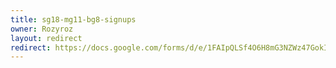 ```yaml
---
title: sg18-mg11-bg8-signups
owner: Rozyroz
layout: redirect
redirect: https://docs.google.com/forms/d/e/1FAIpQLSf4O6H8mG3NZWz47GokIpboAxuxTHgOPekNefITk2-r-F0y0w/viewform
---
```

